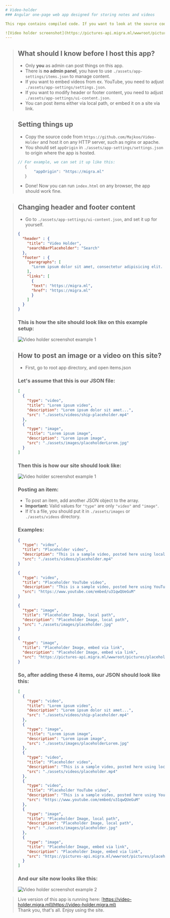 ```yaml
---
# Video-holder
### Angular one-page web app designed for storing notes and videos

This repo contains compiled code. If you want to look at the source code, visit [https://github.com/Majkoo/AngularVideoHolder](https://github.com/Majkoo/AngularVideoHolder).

![Video holder screenshot](https://pictures-api.migra.ml/wwwroot/pictures/video-holder-ss.png)
---
```


> ## What should I know before I host this app?
> * Only **you** as admin can post things on this app.
> * There is **no admin panel**, you have to use `./assets/app-settings/items.json` to manage content.
> * If you want to embed videos from ex. YouTube, you need to adjust `./assets/app-settings/settings.json`.
> * If you want to modify header or footer content, you need to adjust `./assets/app-settings/ui-content.json`.
> * You can post items either via local path, or embed it on a site via link.



> ## Setting things up
> * Copy the source code from `https://github.com/Majkoo/Video-Holder` and host it on any HTTP server, such as nginx or apache.
> * You should set `appOrigin` in `./assets/app-settings/settings.json` to origin where the app is hosted. <br>
>```javascript
>// For example, we can set it up like this:
>    { 
>        "appOrigin": "https://migra.ml"
>    }
>```
> * Done! Now you can run `index.html` on any browser, the app should work fine. 

> ## Changing header and footer content
> * Go to `./assets/app-settings/ui-content.json`, and set it up for yourself.
>```json
> {
>   "header" : {
>     "title": "Video Holder",
>     "searchBarPlaceholder": "Search"
>   },
>   "footer" : {
>     "paragraphs": [
>       "Lorem ipsum dolor sit amet, consectetur adipisicing elit. Quas, veritatis!"
>     ],
>     "links": [
>       {
>       "text": "https://migra.ml",
>       "href": "https://migra.ml"
>       }
>     ]
>   }
> }
>```
> ### This is how the site should look like on this example setup:
> ![Video holder screenshot example 1](https://pictures-api.migra.ml/wwwroot/pictures/video-holder-ss-ex1.png)

> ## How to post an image or a video on this site?
> * First, go to root app directory, and open items.json
> ### Let's assume that this is our JSON file:
> ```json
> [
>   {
>     "type": "video",
>     "title": "Lorem ipsum video",
>     "description": "Lorem ipsum dolor sit amet...",
>     "src": "./assets/videos/ship-placeholder.mp4"
>   },
>   {
>     "type": "image",
>     "title": "Lorem ipsum image",
>     "description": "Lorem ipsum image",
>     "src": "./assets/images/placeholderLorem.jpg"
>   }
> ]
> ```
> ### Then this is how our site should look like:
> ![Video holder screenshot example 1](https://pictures-api.migra.ml/wwwroot/pictures/video-holder-ss-ex1.png)
> ### Posting an item:
> * To post an item, add another JSON object to the array.
> * **Important:** Valid values for `"type"` are only `"video"` and `"image"`.
> * If it's a file, you should put it in `./assets/images` or `./assets/videos` directory.
> ### Examples:
> ```json
> {
>   "type": "video",
>   "title": "Placeholder video",
>   "description": "This is a sample video, posted here using local source path",
>   "src": "./assets/videos/placeholder.mp4"
> }
> ```
> ```json
> {
>   "type": "video",
>   "title": "Placeholder YouTube video",
>   "description": "This is a sample video, posted here using YouTube embed link",
>   "src": "https://www.youtube.com/embed/u31qwQUeGuM"
> }
> ```
> ```json
> {
>   "type": "image",
>   "title": "Placeholder Image, local path",
>   "description": "Placeholder Image, local path",
>   "src": "./assets/images/placeholder.jpg"
> }
> ```
> ```json
> {
>   "type": "image",
>   "title": "Placeholder Image, embed via link",
>   "description": "Placeholder Image, embed via link",
>   "src": "https://pictures-api.migra.ml/wwwroot/pictures/placehold-img1.jpg"
> }
> ```
> ### So, after adding these 4 items, our JSON should look like this:
> ```json
> [
>   {
>     "type": "video",
>     "title": "Lorem ipsum video",
>     "description": "Lorem ipsum dolor sit amet...",
>     "src": "./assets/videos/ship-placeholder.mp4"
>   },
>   {
>     "type": "image",
>     "title": "Lorem ipsum image",
>     "description": "Lorem ipsum image",
>     "src": "./assets/images/placeholderLorem.jpg"
>   },
>   {
>     "type": "video",
>     "title": "Placeholder video",
>     "description": "This is a sample video, posted here using local source path",
>     "src": "./assets/videos/placeholder.mp4"
>   },
>   {
>     "type": "video",
>     "title": "Placeholder YouTube video",
>     "description": "This is a sample video, posted here using YouTube embed link",
>     "src": "https://www.youtube.com/embed/u31qwQUeGuM"
>   },
>   {
>     "type": "image",
>     "title": "Placeholder Image, local path",
>     "description": "Placeholder Image, local path",
>     "src": "./assets/images/placeholder.jpg"
>   },
>   {
>     "type": "image",
>     "title": "Placeholder Image, embed via link",
>     "description": "Placeholder Image, embed via link",
>     "src": "https://pictures-api.migra.ml/wwwroot/pictures/placehold-img1.jpg"
>   }
> ]
> ```
> ### And our site now looks like this:
> ![Video holder screenshot example 2](https://pictures-api.migra.ml/wwwroot/pictures/video-holder-ss-ex2.png)

>Live version of this app is running here: [https://video-holder.migra.ml](https://video-holder.migra.ml) <br>
>Thank you, that's all. Enjoy using the site.
